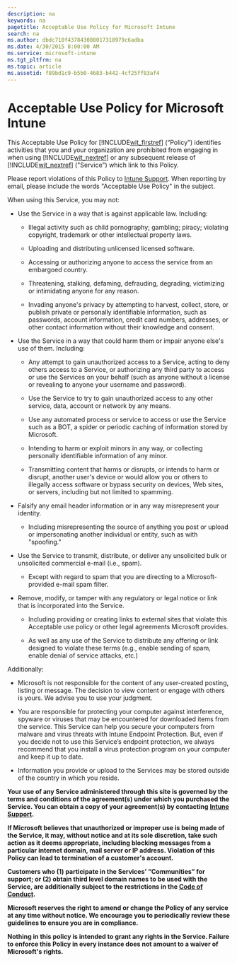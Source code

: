 ```yaml
---
description: na
keywords: na
pagetitle: Acceptable Use Policy for Microsoft Intune
search: na
ms.author: dbdc710f437843008017318979c6adba
ms.date: 4/30/2015 8:00:00 AM
ms.service: microsoft-intune
ms.tgt_pltfrm: na
ms.topic: article
ms.assetid: f89bd1c9-b5b0-4683-b442-4cf25ff83af4
---
```

# Acceptable Use Policy for Microsoft Intune
This Acceptable Use Policy for [!INCLUDE[wit_firstref](../Token/wit_firstref_md.md)] (“Policy”) identifies activities that you and your organization are prohibited from engaging in when using [!INCLUDE[wit_nextref](../Token/wit_nextref_md.md)] or any subsequent release of [!INCLUDE[wit_nextref](../Token/wit_nextref_md.md)] ("Service") which link to this Policy.

Please report violations of this Policy to [Intune Support](http://go.microsoft.com/fwlink/?LinkID=242283). When reporting by email, please include the words "Acceptable Use Policy" in the subject.

When using this Service, you may not:

- Use the Service in a way that is against applicable law. Including:

   - Illegal activity such as child pornography; gambling; piracy; violating copyright, trademark or other intellectual property laws.

   - Uploading and distributing unlicensed licensed software.

   - Accessing or authorizing anyone to access the service from an embargoed country.

   - Threatening, stalking, defaming, defrauding, degrading, victimizing or intimidating anyone for any reason.

   - Invading anyone's privacy by attempting to harvest, collect, store, or publish private or personally identifiable information, such as passwords, account information, credit card numbers, addresses, or other contact information without their knowledge and consent.

- Use the Service in a way that could harm them or impair anyone else's use of them. Including:

   - Any attempt to gain unauthorized access to a Service, acting to deny others access to a Service, or authorizing any third party to access or use the Services on your behalf (such as anyone without a license or revealing to anyone your username and password).

   - Use the Service to try to gain unauthorized access to any other service, data, account or network by any means.

   - Use any automated process or service to access or use the Service such as a BOT, a spider or periodic caching of information stored by Microsoft.

   - Intending to harm or exploit minors in any way, or collecting personally identifiable information of any minor.

   - Transmitting content that harms or disrupts, or intends to harm or disrupt, another user's device or would allow you or others to illegally access software or bypass security on devices, Web sites, or servers, including but not limited to spamming.

- Falsify any email header information or in any way misrepresent your identity.

   - Including misrepresenting the source of anything you post or upload or impersonating another individual or entity, such as with "spoofing."

- Use the Service to transmit, distribute, or deliver any unsolicited bulk or unsolicited commercial e-mail (i.e., spam).

   - Except with regard to spam that you are directing to a Microsoft-provided e-mail spam filter.

- Remove, modify, or tamper with any regulatory or legal notice or link that is incorporated into the Service.

   - Including providing or creating links to external sites that violate this Acceptable use policy or other legal agreements Microsoft provides.

   - As well as any use of the Service to distribute any offering or link designed to violate these terms (e.g., enable sending of spam, enable denial of service attacks, etc.)

Additionally:

- Microsoft is not responsible for the content of any user-created posting, listing or message. The decision to view content or engage with others is yours. We advise you to use your judgment.

- You are responsible for protecting your computer against interference, spyware or viruses that may be encountered for downloaded items from the service. This Service can help you secure your computers from malware and virus threats with Intune Endpoint Protection. But, even if you decide not to use this Service’s endpoint protection, we always recommend that you install a virus protection program on your computer and keep it up to date.

- Information you provide or upload to the Services may be stored outside of the country in which you reside.

**Your use of any Service administered through this site is governed by the terms and conditions of the agreement(s) under which you purchased the Service. You can obtain a copy of your agreement(s) by contacting [Intune Support](http://go.microsoft.com/fwlink/?LinkID=242283).**

**If Microsoft believes that unauthorized or improper use is being made of the Service, it may, without notice and at its sole discretion, take such action as it deems appropriate, including blocking messages from a particular internet domain, mail server or IP address. Violation of this Policy can lead to termination of a customer's account.**

**Customers who (1) participate in the Services’ “Communities” for support; or (2) obtain third level domain names to be used with the Service, are additionally subject to the restrictions in the [Code of Conduct](http://go.microsoft.com/fwlink/?LinkId=203310).**

**Microsoft reserves the right to amend or change the Policy of any service at any time without notice. We encourage you to periodically review these guidelines to ensure you are in compliance.**

**Nothing in this policy is intended to grant any rights in the Service. Failure to enforce this Policy in every instance does not amount to a waiver of Microsoft's rights.**

